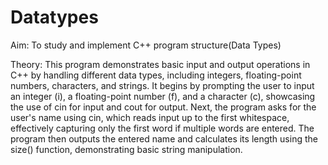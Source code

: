 # Datatypes
Aim: To study and implement C++ program structure(Data Types)

Theory: This program demonstrates basic input and output operations in C++ by handling different data types, including integers, floating-point numbers, characters, and strings. It begins by prompting the user to input an integer (i), a floating-point number (f), and a character (c), showcasing the use of cin for input and cout for output. Next, the program asks for the user's name using cin, which reads input up to the first whitespace, effectively capturing only the first word if multiple words are entered. The program then outputs the entered name and calculates its length using the size() function, demonstrating basic string manipulation.
